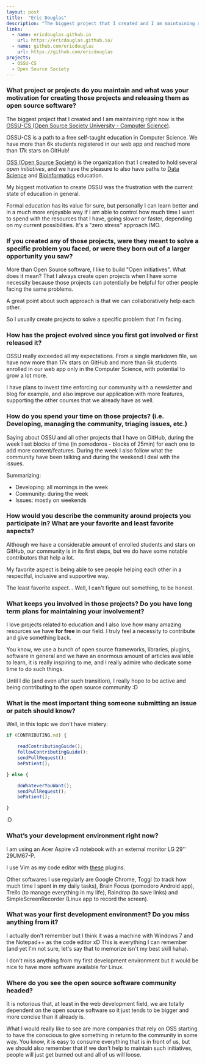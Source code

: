 ```yaml
---
layout: post
title:  "Eric Douglas"
description: "The biggest project that I created and I am maintaining right now is the OSSU-CS (Open Source Society University - Computer Science)"
links:
  - name: ericdouglas.github.io
    url: https://ericdouglas.github.io/
  - name: github.com/ericdouglas
    url: https://github.com/ericdouglas
projects:
  - OSSU-CS
  - Open Source Society
---
```


### What project or projects do you maintain and what was your motivation for creating those projects and releasing them as open source software?

The biggest project that I created and I am maintaining right now is the [OSSU-CS (Open Source Society University - Computer Science)](https://github.com/open-source-society/computer-science).

OSSU-CS is a path to a free self-taught education in Computer Science. We have more than 6k students registered in our web app and reached more than 17k stars on GitHub!

[OSS (Open Source Society)](https://github.com/open-source-society) is the organization that I created to hold several *open initiatives*, and we have the pleasure to also have paths to [Data Science](https://github.com/open-source-society/data-science) and [Bioinformatics](https://github.com/open-source-society/bioinformatics) education.

My biggest motivation to create OSSU was the frustration with the current state of education in general.

Formal education has its value for sure, but personally I can learn better and in a much more enjoyable way if I am able to control how much time I want to spend with the resources that I have, going slower or faster, depending on my current possibilities. It's a "zero stress" approach IMO.


### If you created any of those projects, were they meant to solve a specific problem you faced, or were they born out of a larger opportunity you saw?

More than Open Source software, I like to build "Open initiatives". What does it mean? That I always create open projects when I have some necessity because those projects can potentially be helpful for other people facing the same problems.

A great point about such approach is that we can collaboratively help each other.

So I usually create projects to solve a specific problem that I'm facing.

### How has the project evolved since you first got involved or first released it?

OSSU really exceeded all my expectations. From a single markdown file, we have now more than 17k stars on GitHub and more than 6k students enrolled in our web app only in the Computer Science, with potential to grow a lot more.

I have plans to invest time enforcing our community with a newsletter and blog for example, and also improve our application with more features, supporting the other courses that we already have as well.

### How do you spend your time on those projects? (i.e. Developing, managing the community, triaging issues, etc.)

Saying about OSSU and all other projects that I have on GitHub, during the week I set blocks of time (in pomodoros - blocks of 25min) for each one to add more content/features. During the week I also follow what the community have been talking and during the weekend I deal with the issues.

Summarizing:

- Developing: all mornings in the week
- Community: during the week
- Issues: mostly on weekends


### How would you describe the community around projects you participate in? What are your favorite and least favorite aspects?

Although we have a considerable amount of enrolled students and stars on GitHub, our community is in its first steps, but we do have some notable contributors that help a lot.

My favorite aspect is being able to see people helping each other in a respectful, inclusive and supportive way.

The least favorite aspect... Well, I can't figure out something, to be honest.

### What keeps you involved in those projects? Do you have long term plans for maintaining your involvement?

I love projects related to education and I also love how many amazing resources we have **for free** in our field. I truly feel a necessity to contribute and give something back.

You know, we use a bunch of open source frameworks, libraries, plugins, software in general and we have an enormous amount of articles available to learn, it is really inspiring to me, and I really admire who dedicate some time to do such things.

Until I die (and even after such transition), I really hope to be active and being contributing to the open source community :D

### What is the most important thing someone submitting an issue or patch should know?

Well, in this topic we don't have mistery:

```js
if (CONTRIBUTING.md) {

	readContributingGuide();
	followContributingGuide();
	sendPullRequest();
	bePatient();

} else {

	doWhateverYouWant();
	sendPullRequest();
	bePatient();

}
```

:D

### What’s your development environment right now?

I am using an Acer Aspire v3 notebook with an external monitor LG 29'' 29UM67-P.

I use Vim as my code editor with [these](https://github.com/ericdouglas/dev-log/blob/master/source/vim.md#vim-plugins) plugins.

Other softwares I use regularly are Google Chrome, Toggl (to track how much time I spent in my daily tasks), Brain Focus (pomodoro Android app), Trello (to manage everything in my life), Raindrop (to save links) and SimpleScreenRecorder (Linux app to record the screen).


### What was your first development environment? Do you miss anything from it?

I actually don't remember but I think it was a machine with Windows 7 and the Notepad++ as the code editor xD This is everything I can remember (and yet I'm not sure, let's say that to memorize isn't my best skill haha).

I don't miss anything from my first development environment but it would be nice to have more software available for Linux.


### Where do you see the open source software community headed?

It is notorious that, at least in the web development field, we are totally dependent on the open source software so it just tends to be bigger and more concise than it already is.

What I would really like to see are more companies that rely on OSS starting to have the conscious to give something in return to the community in some way. You know, it is easy to consume everything that is in front of us, but we should also remember that if we don't help to maintain such initiatives, people will just get burned out and all of us will loose.
